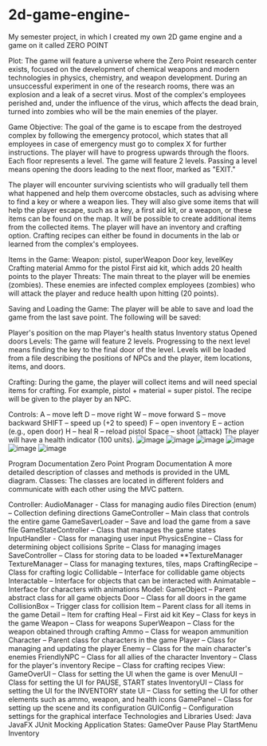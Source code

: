 # 2d-game-engine-
My semester project, in which I created my own 2D game engine and a game on it called ZERO POINT

Plot:
The game will feature a universe where the Zero Point research center exists, focused on the development of chemical weapons and modern technologies in physics, chemistry, and weapon development. During an unsuccessful experiment in one of the research rooms, there was an explosion and a leak of a secret virus. Most of the complex's employees perished and, under the influence of the virus, which affects the dead brain, turned into zombies who will be the main enemies of the player.

Game Objective:
The goal of the game is to escape from the destroyed complex by following the emergency protocol, which states that all employees in case of emergency must go to complex X for further instructions. The player will have to progress upwards through the floors. Each floor represents a level. The game will feature 2 levels. Passing a level means opening the doors leading to the next floor, marked as "EXIT."

The player will encounter surviving scientists who will gradually tell them what happened and help them overcome obstacles, such as advising where to find a key or where a weapon lies. They will also give some items that will help the player escape, such as a key, a first aid kit, or a weapon, or these items can be found on the map. It will be possible to create additional items from the collected items. The player will have an inventory and crafting option. Crafting recipes can either be found in documents in the lab or learned from the complex's employees.

Items in the Game:
Weapon: pistol, superWeapon
Door key, levelKey
Crafting material
Ammo for the pistol
First aid kit, which adds 20 health points to the player
Threats:
The main threat to the player will be enemies (zombies). These enemies are infected complex employees (zombies) who will attack the player and reduce health upon hitting (20 points).

Saving and Loading the Game:
The player will be able to save and load the game from the last save point. The following will be saved:

Player's position on the map
Player's health status
Inventory status
Opened doors
Levels:
The game will feature 2 levels. Progressing to the next level means finding the key to the final door of the level. Levels will be loaded from a file describing the positions of NPCs and the player, item locations, items, and doors.

Crafting:
During the game, the player will collect items and will need special items for crafting. For example, pistol + material = super pistol. The recipe will be given to the player by an NPC.

Controls:
A – move left
D – move right
W – move forward
S – move backward
SHIFT – speed up (+2 to speed)
F – open inventory
E – action (e.g., open door)
H – heal
R – reload pistol
Space – shoot (attack)
The player will have a health indicator (100 units).
![image](https://github.com/KlykauCode/2d-game-engine-/assets/157822018/aa889d78-c2ea-4a2d-9ff3-44ade61eccfe)
![image](https://github.com/KlykauCode/2d-game-engine-/assets/157822018/06f29ecb-9ffa-46a3-9dcf-ca4d840a17d3)
![image](https://github.com/KlykauCode/2d-game-engine-/assets/157822018/d39cfa2e-b46a-48d5-bb26-bb535456104f)
![image](https://github.com/KlykauCode/2d-game-engine-/assets/157822018/e18d6fae-1443-48f8-b282-7c2411228a36)
![image](https://github.com/KlykauCode/2d-game-engine-/assets/157822018/14b522b2-9473-4828-9018-593e91ab4105)
![image](https://github.com/KlykauCode/2d-game-engine-/assets/157822018/d98c455b-083f-4f27-bc7d-6f679f9963be)


Program Documentation
Zero Point Program Documentation
A more detailed description of classes and methods is provided in the UML diagram.
Classes:
The classes are located in different folders and communicate with each other using the MVC pattern.

Controller:
AudioManager - Class for managing audio files
Direction (enum) – Collection defining directions
GameController – Main class that controls the entire game
GameSaverLoader – Save and load the game from a save file
GameStateController – Class that manages the game states
InputHandler - Class for managing user input
PhysicsEngine – Class for determining object collisions
Sprite – Class for managing images
SaveController – Class for storing data to be loaded
**TextureManager
TextureManager – Class for managing textures, tiles, maps
CraftingRecipe – Class for crafting logic
Collidable – Interface for collidable game objects
Interactable – Interface for objects that can be interacted with
Animatable – Interface for characters with animations
Model:
GameObject – Parent abstract class for all game objects
Door – Class for all doors in the game
CollisionBox – Trigger class for collision
Item – Parent class for all items in the game
Detail – Item for crafting
Heal – First aid kit
Key – Class for keys in the game
Weapon – Class for weapons
SuperWeapon – Class for the weapon obtained through crafting
Ammo – Class for weapon ammunition
Character – Parent class for characters in the game
Player – Class for managing and updating the player
Enemy – Class for the main character's enemies
FriendlyNPC – Class for all allies of the character
Inventory – Class for the player's inventory
Recipe – Class for crafting recipes
View:
GameOverUI – Class for setting the UI when the game is over
MenuUI – Class for setting the UI for PAUSE, START states
InventoryUI – Class for setting the UI for the INVENTORY state
UI – Class for setting the UI for other elements such as ammo, weapon, and health icons
GamePanel – Class for setting up the scene and its configuration
GUIConfig – Configuration settings for the graphical interface
Technologies and Libraries Used:
Java
JavaFX
JUnit
Mocking
Application States:
GameOver
Pause
Play
StartMenu
Inventory

